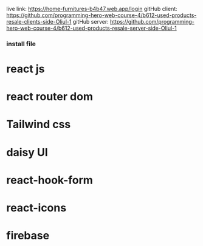 

live link: https://home-furnitures-b4b47.web.app/login
gitHub client: https://github.com/programming-hero-web-course-4/b612-used-products-resale-clients-side-Oliul-1
gitHub server: https://github.com/programming-hero-web-course-4/b612-used-products-resale-server-side-Oliul-1


### install file
# react js
# react router dom
# Tailwind css
# daisy UI
# react-hook-form
# react-icons 
# firebase 
